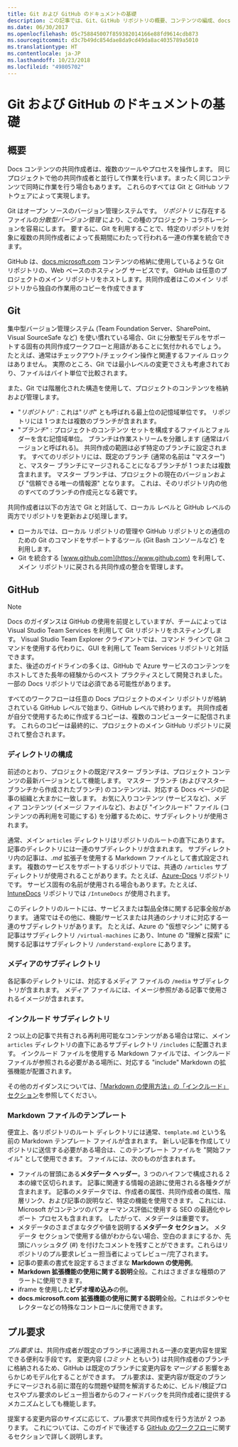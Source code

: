 ```yaml
---
title: Git および GitHub のドキュメントの基礎
description: この記事では、Git、GitHub リポジトリの概要、コンテンツの編成、docs.microsoft.com で使用される命名規則について説明します。
ms.date: 06/30/2017
ms.openlocfilehash: 05c758845007f859382014166e88fd9614cdb873
ms.sourcegitcommit: d3c7b49dc854dae8da9cd49da8ac4035789a5010
ms.translationtype: HT
ms.contentlocale: ja-JP
ms.lasthandoff: 10/23/2018
ms.locfileid: "49805702"
---
```

# <a name="git-and-github-essentials-for-docs"></a>Git および GitHub のドキュメントの基礎

## <a name="overview"></a>概要

Docs コンテンツの共同作成者は、複数のツールやプロセスを操作します。 同じプロジェクトで他の共同作成者と並行して作業を行います。まったく同じコンテンツで同時に作業を行う場合もあります。 これらのすべては Git と GitHub ソフトウェアによって実現します。

Git はオープン ソースのバージョン管理システムです。 *リポジトリ* に存在するファイルの*分散型バージョン管理* により、この種のプロジェクト コラボレーションを容易にします。 要するに、Git を利用することで、特定のリポジトリを対象に複数の共同作成者によって長期間にわたって行われる一連の作業を統合できます。

GitHub は、[docs.microsoft.com](https://docs.microsoft.com) コンテンツの格納に使用しているような Git リポジトリの、Web ベースのホスティング サービスです。 GitHub は任意のプロジェクトのメイン リポジトリをホストします。共同作成者はこのメイン リポジトリから独自の作業用のコピーを作成できます 

## <a name="git"></a>Git

集中型バージョン管理システム (Team Foundation Server、SharePoint、Visual SourceSafe など) を使い慣れている場合、Git に分散型モデルをサポートする固有の共同作成ワークフローと用語があることに気付かれるでしょう。 たとえば、通常はチェックアウト/チェックイン操作と関連するファイル ロックはありません。 実際のところ、Git では最小レベルの変更でさえも考慮されており、ファイルはバイト単位で比較されます。

また、Git では階層化された構造を使用して、プロジェクトのコンテンツを格納および管理します。

- "*リポジトリ*" : これは"*リポ*" とも呼ばれる最上位の記憶域単位です。 リポジトリには 1 つまたは複数のブランチが含まれます。
- "*ブランチ*" : プロジェクトのコンテンツ セットを構成するファイルとフォルダーを含む記憶域単位。 ブランチは作業ストリームを分離します (通常はバージョンと呼ばれる)。 共同作成の範囲は必ず特定のブランチに設定されます。 すべてのリポジトリには、既定のブランチ (通常の名前は "マスター") と、マスター ブランチにマージされることになるブランチが 1 つまたは複数含まれます。 マスター ブランチは、プロジェクトの現在のバージョンおよび "信頼できる唯一の情報源" となります。 これは、そのリポジトリ内の他のすべてのブランチの作成元となる親です。

共同作成者は以下の方法で Git と対話して、ローカル レベルと GitHub レベルの両方でリポジトリを更新および処理します。

- ローカルでは、ローカル リポジトリの管理や GitHub リポジトリとの通信のための Git のコマンドをサポートするツール (Git Bash コンソールなど) を利用します。
- Git を統合する [www.github.com](https://www.github.com) を利用して、メイン リポジトリに戻される共同作成の整合を管理します。

## <a name="github"></a>GitHub

> [!NOTE]
> Docs のガイダンスは GitHub の使用を前提としていますが、チームによっては Visual Studio Team Services を利用して Git リポジトリをホスティングします。 Visual Studio Team Explorer クライアントでは、コマンド ラインで Git コマンドを使用する代わりに、GUI を利用して Team Services リポジトリと対話できます。
> </br>
> また、後述のガイドラインの多くは、GitHub で Azure サービスのコンテンツをホストしてきた長年の経験からのベスト プラクティスとして開発されました。 一部の Docs リポジトリでは必須である可能性があります。

すべてのワークフローは任意の Docs プロジェクトのメイン リポジトリが格納されている GitHub レベルで始まり、GitHub レベルで終わります。 共同作成者が自分で使用するために作成するコピーは、複数のコンピューターに配信されます。 これらのコピーは最終的に、プロジェクトのメイン GitHub リポジトリに戻されて整合されます。

### <a name="directory-organization"></a>ディレクトリの構成

前述のとおり、プロジェクトの既定/マスター ブランチは、プロジェクト コンテンツの最新バージョンとして機能します。 マスター ブランチ (およびマスター ブランチから作成されたブランチ) のコンテンツは、対応する Docs ページの記事の組織と大まかに一致します。 お気に入りコンテンツ (サービスなど)、メディア コンテンツ (イメージ ファイルなど)、および "インクルード" ファイル (コンテンツの再利用を可能にする) を分離するために、サブディレクトリが使用されます。

通常、メイン `articles` ディレクトリはリポジトリのルートの直下にあります。 記事のディレクトリには一連のサブディレクトリが含まれます。 サブディレクトリ内の記事は、*.md* 拡張子を使用する Markdown ファイルとして書式設定されます。 複数のサービスをサポートするリポジトリでは、共通の `/articles` サブディレクトリが使用されることがあります。たとえば、[Azure-Docs](https://github.com/MicrosoftDocs/Azure-Docs) リポジトリです。 サービス固有の名前が使用される場合もあります。たとえば、[IntuneDocs](https://github.com/MicrosoftDocs/IntuneDocs) リポジトリでは `/IntuneDocs` が使用されます。

このディレクトリのルートには、サービスまたは製品全体に関する記事全般があります。 通常ではその他に、機能/サービスまたは共通のシナリオに対応する一連のサブディレクトリがあります。 たとえば、Azure の "仮想マシン" に関する記事はサブディレクトリ `/virtual-machines` にあり、Intune の "理解と探索" に関する記事はサブディレクトリ `/understand-explore` にあります。

### <a name="media-subdirectory"></a>メディアのサブディレクトリ

各記事のディレクトリには、対応するメディア ファイルの `/media` サブディレクトリが含まれます。 メディア ファイルには、イメージ参照がある記事で使用されるイメージが含まれます。

### <a name="includes-subdirectory"></a>インクルード サブディレクトリ

2 つ以上の記事で共有される再利用可能なコンテンツがある場合は常に、メイン `articles` ディレクトリの直下にあるサブディレクトリ `/includes` に配置されます。 インクルード ファイルを使用する Markdown ファイルでは、インクルード ファイルが参照される必要がある場所に、対応する "include" Markdown の拡張機能が配置されます。

その他のガイダンスについては、[「Markdown の使用方法」の「インクルード」セクション](how-to-write-use-markdown.md#includes)を参照してください。

### <a name="markdown-file-template"></a>Markdown ファイルのテンプレート

便宜上、各リポジトリのルート ディレクトリには通常、`template.md` という名前の Markdown テンプレート ファイルが含まれます。 新しい記事を作成してリポジトリに送信する必要がある場合は、このテンプレート ファイルを "開始ファイル" として使用できます。 ファイルには、次のものが含まれます。

- ファイルの冒頭にある**メタデータ ヘッダー**。3 つのハイフンで構成される 2 本の線で区切られます。 記事に関連する情報の追跡に使用される各種タグが含まれます。 記事のメタデータでは、作成者の属性、共同作成者の属性、階層リンク、および記事の説明など、特定の機能を使用できます。 これには、Microsoft がコンテンツのパフォーマンス評価に使用する SEO の最適化やレポート プロセスも含まれます。 したがって、メタデータは重要です。
- メタデータのさまざまなタグや値を説明する**メタデータ セクション**。 メタデータ セクションで使用する値がわからない場合、空白のままにするか、先頭にハッシュタグ (#) を付けたコメントを残すことができます。これらはリポジトリのプル要求レビュー担当者によってレビュー/完了されます。
- 記事の要素の書式を設定するさまざまな **Markdown の使用例**。
- **Markdown 拡張機能の使用に関する説明**全般。これはさまざまな種類のアラートに使用できます。
- iframe を使用した**ビデオ埋め込み**の例。
- **docs.microsoft.com 拡張機能の使用に関する説明**全般。これはボタンやセレクターなどの特殊なコントロールに使用できます。

## <a name="pull-requests"></a>プル要求

*プル要求* は、共同作成者が既定のブランチに適用される一連の変更内容を提案できる便利な手段です。 変更内容 (*コミット* ともいう) は共同作成者のブランチに格納されるため、GitHub は既定のブランチに変更内容を*マージする* 影響をあらかじめモデル化することができます。 プル要求は、変更内容が既定のブランチにマージされる前に潜在的な問題や疑問を解消するために、ビルド/検証プロセスやプル要求のレビュー担当者からのフィードバックを共同作成者に提供するメカニズムとしても機能します。

提案する変更内容のサイズに応じて、プル要求で共同作成を行う方法が 2 つあります。 これについては、このガイドで後述する [GitHub のワークフロー](how-to-write-workflows-major.md)に関するセクションで詳しく説明します。

<!---- Reference links for Docs landing pages, associated GitHub repositories, and related Forums matrix. ------------------>
<!---- PLEASE INSERT URLS IN ASCENDING SORT ORDER, AND REMOVE LOCALE SEGMENT FROM URLS (that is, en-us) FOR LOCALIZED FORUMS! -->
<!---- NOTE: these links are saved for future use in another/new article; no longer used above in this article --->
[Visual-Studio-Page]:(https://docs.microsoft.com/en-us/visualstudio/index)
[Visual-Studio-Repo-Internal]:(https://github.com/Microsoft/vsdocs)
[Visual-Studio-Repo-External]:(https://github.com/Microsoft/visualstudio-docs)
[Visual-Studio-SO]: (https://stackoverflow.com/search?q=Visual+Studio+2017)
[Dotnet-Page]: https://docs.microsoft.com/dotnet
[Dotnet-Core-Page]: https://docs.microsoft.com/dotnet/articles/welcome
[Dotnet-Core-Repo]: https://github.com/dotnet/docs
[EM-ATA-Land]: https://docs.microsoft.com/advanced-threat-analytics/
[EM-ATA-Repo]: https://github.com/Microsoft/ATADocs
[EM-AzureAD-Land]: https://docs.microsoft.com/active-directory/
[EM-AzureAD-Repo]: https://github.com/Azure/azure-content/tree/master/articles/active-directory/
[EM-AzureRMS-Land]: https://docs.microsoft.com/rights-management/
[EM-AzureRMS-Repo]: https://github.com/Microsoft/Azure-RMSDocs
[EM-Intune-Land]: https://docs.microsoft.com/intune/
[EM-Intune-Repo]: https://github.com/microsoft/intuneDocs
[EM-Land-Page]: https://docs.microsoft.com/enterprise-mobility/
[EM-Land-Repo]: https://github.com/Microsoft/EMDocs/
[EM-MFA-Land]: https://docs.microsoft.com/multi-factor-authentication/
[EM-MFA-Repo]: https://github.com/Azure/azure-content/tree/master/articles/multi-factor-authentication
[EM-MIM-Land]: https://docs.microsoft.com/microsoft-identity-manager/
[EM-MIM-Repo]: https://github.com/Microsoft/MIMDocs
[EM-RemoteApp-Land]: https://docs.microsoft.com/en-us/remoteapp/
[EM-RemoteApp-Repo]: https://github.com/Azure/azure-content/tree/master/articles/remoteapp
[Forum-MSDN-ATA]: https://social.technet.microsoft.com/Forums/en-US/home?forum=mata
[Forum-MSDN-AzureAD]: https://social.msdn.microsoft.com/Forums/en-US/home?forum=WindowsAzureAD
[Forum-MSDN-AzureRMS]: https://social.technet.microsoft.com/Forums/en-US/home?forum=rmsapps%2Crmscloud&filter=alltypes&sort=lastpostdesc
[Forum-MSDN-EM]: https://social.technet.microsoft.com/Forums/en-US/home?sort=relevancedesc&brandIgnore=True&searchTerm=Enterprise+Mobility
[Forum-MSDN-Intune]: https://social.technet.microsoft.com/Forums/en-us/home?category=microsoftintune
[Forum-MSDN-Main]: https://social.msdn.microsoft.com/Forums/home
[Forum-MSDN-MFA]: https://social.msdn.microsoft.com/Forums/en-US/home?forum=windowsazureactiveauthentication
[Forum-MSDN-MIM]: https://social.technet.microsoft.com/Forums/en-US/home?category=identitymanagement
[Forum-MSDN-RemoteApp]: https://social.technet.microsoft.com/Forums/en-US/home?filter=alltypes&brandIgnore=True&sort=relevancedesc&searchTerm=Azure+Remote+or+RemoteApp
[Forum-SO-AzureAD]: https://stackoverflow.com/questions/tagged/azure-active-directory
[Forum-SO-AzureRMS]: https://stackoverflow.com/questions/tagged/rights-management
[Forum-SO-Dotnet]: https://stackoverflow.com/questions/tagged/.net
[Forum-SO-Dotnet-Core]: https://stackoverflow.com/questions/tagged/.net-core
[Forum-SO-Main]: https://stackoverflow.com/tags
[Forum-SO-Intune]: https://stackoverflow.com/questions/tagged/intune
[Forum-SO-MFA]: https://stackoverflow.com/search?q=%5Bazure%5D+multi-factor
[Forum-SO-MIM]: https://stackoverflow.com/search?q=Microsoft+Identity+Manager
[Forum-SO-RemoteApp]: https://stackoverflow.com/questions/tagged/remoteapp
[Forum-TechNet-Main]: https://social.technet.microsoft.com/Forums/home
[Forum-Yammer-AzureRMS]: https://www.yammer.com/AskIPTeam
[Forum-Yammer-Main]: https://www.yammer.com/
